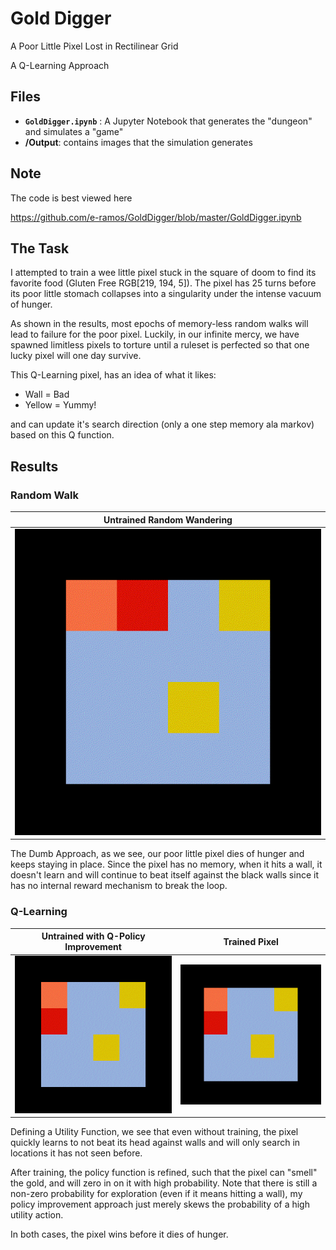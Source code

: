 # Gold Digger
A Poor Little Pixel Lost in Rectilinear Grid

A Q-Learning Approach


## Files

 - **`GoldDigger.ipynb`** : A Jupyter Notebook that generates the "dungeon" and simulates a "game"
 - **/Output**: contains images that the simulation generates

## Note
The code is best viewed here

https://github.com/e-ramos/GoldDigger/blob/master/GoldDigger.ipynb

## The Task

I attempted to train a wee little pixel stuck in the square of doom to find its favorite food (Gluten Free RGB[219, 194, 5]).
The pixel has 25 turns before its poor little stomach collapses into a singularity under the intense vacuum of hunger.

As shown in the results, most epochs of memory-less random walks will lead to failure for the poor pixel.
Luckily, in our infinite mercy, we have spawned limitless pixels to torture until a ruleset is perfected so that one lucky pixel will one day survive.

This Q-Learning pixel, has an idea of what it likes:
- Wall = Bad
- Yellow = Yummy!

and can update it's search direction (only a one step memory ala markov) based on this Q function. 

## Results

### Random Walk


| Untrained Random Wandering|
|--|
| ![](https://github.com/e-ramos/GoldDigger/blob/master/Output/Compressed/RandomWalk.gif)|

The Dumb Approach, as we see, our poor little pixel dies of hunger and keeps staying in place. Since the pixel has no memory, when it hits a wall, it doesn't learn and will continue to beat itself against the black walls since it has no internal reward mechanism to break the loop.

### Q-Learning
|Untrained with Q-Policy Improvement|Trained Pixel|
|--|--|
|![](https://github.com/e-ramos/GoldDigger/blob/master/Output/Compressed/QLearning.gif)|![](https://github.com/e-ramos/GoldDigger/blob/master/Output/Compressed/QLearningTrained.gif)|

Defining a Utility Function, we see that even without training, the pixel quickly learns to not beat its head against walls and will only search in locations it has not seen before.

After training, the policy function is refined, such that the pixel can "smell" the gold, and will zero in on it with high probability. Note that there is still a non-zero probability for exploration (even if it means hitting a wall), my policy improvement approach just merely skews the probability of a high utility action.

In both cases, the pixel wins before it dies of hunger. 
